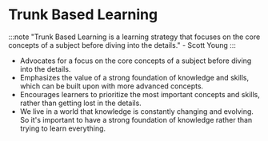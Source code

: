 # Trunk Based Learning

:::note
"Trunk Based Learning is a learning strategy that focuses on the core concepts of a subject before diving into the details." - Scott Young
:::

- Advocates for a focus on the core concepts of a subject before diving into the details.
- Emphasizes the value of a strong foundation of knowledge and skills, which can be built upon with more advanced concepts.
- Encourages learners to prioritize the most important concepts and skills, rather than getting lost in the details.
- We live in a world that knowledge is constantly changing and evolving. So it's important to have a strong foundation of knowledge rather than trying to learn everything.
